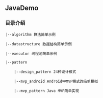 ## JavaDemo

### 目录介绍

    |--algorithm 算法简单示例
    
    |--datastructure 数据结构简单示例
    
    |--executor 线程池简单示例

    |--pattern
    
        |--design_pattern 24种设计模式
    
        |--mvp_android Android中MVP模式的简单模拟
    
        |--mvp_pattern Java MVP简单实现
    
